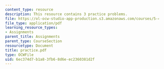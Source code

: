 ```yaml
---
content_type: resource
description: This resource contains 3 practice problems.
file: https://ol-ocw-studio-app-production.s3.amazonaws.com/courses/5-44-organometallic-chemistry-fall-2004/6ec374d7b1a83fb68d6eec2360381d2f_practice.pdf
file_type: application/pdf
learning_resource_types:
- Assignments
parent_title: Assignments
parent_type: CourseSection
resourcetype: Document
title: practice.pdf
type: OCWFile
uid: 6ec374d7-b1a8-3fb6-8d6e-ec2360381d2f
---
```

